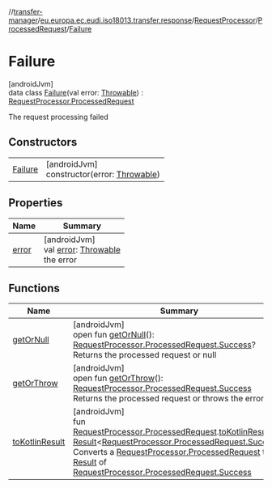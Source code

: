 //[transfer-manager](../../../../../index.md)/[eu.europa.ec.eudi.iso18013.transfer.response](../../../index.md)/[RequestProcessor](../../index.md)/[ProcessedRequest](../index.md)/[Failure](index.md)

# Failure

[androidJvm]\
data class [Failure](index.md)(val error: [Throwable](https://kotlinlang.org/api/latest/jvm/stdlib/kotlin/-throwable/index.html)) : [RequestProcessor.ProcessedRequest](../index.md)

The request processing failed

## Constructors

| | |
|---|---|
| [Failure](-failure.md) | [androidJvm]<br>constructor(error: [Throwable](https://kotlinlang.org/api/latest/jvm/stdlib/kotlin/-throwable/index.html)) |

## Properties

| Name | Summary |
|---|---|
| [error](error.md) | [androidJvm]<br>val [error](error.md): [Throwable](https://kotlinlang.org/api/latest/jvm/stdlib/kotlin/-throwable/index.html)<br>the error |

## Functions

| Name | Summary |
|---|---|
| [getOrNull](../get-or-null.md) | [androidJvm]<br>open fun [getOrNull](../get-or-null.md)(): [RequestProcessor.ProcessedRequest.Success](../-success/index.md)?<br>Returns the processed request or null |
| [getOrThrow](../get-or-throw.md) | [androidJvm]<br>open fun [getOrThrow](../get-or-throw.md)(): [RequestProcessor.ProcessedRequest.Success](../-success/index.md)<br>Returns the processed request or throws the error |
| [toKotlinResult](../../../../eu.europa.ec.eudi.iso18013.transfer/to-kotlin-result.md) | [androidJvm]<br>fun [RequestProcessor.ProcessedRequest](../index.md).[toKotlinResult](../../../../eu.europa.ec.eudi.iso18013.transfer/to-kotlin-result.md)(): [Result](https://kotlinlang.org/api/latest/jvm/stdlib/kotlin/-result/index.html)&lt;[RequestProcessor.ProcessedRequest.Success](../-success/index.md)&gt;<br>Converts a [RequestProcessor.ProcessedRequest](../index.md) to a [Result](https://kotlinlang.org/api/latest/jvm/stdlib/kotlin/-result/index.html) of [RequestProcessor.ProcessedRequest.Success](../-success/index.md) |
